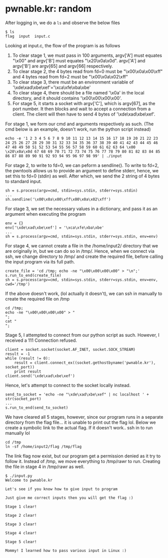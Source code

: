 # pwnable.kr: random

After logging in, we do a ```ls``` and observe the below files
```
$ ls
flag  input  input.c
```

Looking at input.c, the flow of the program is as follows
1. To clear stage 1, we must pass in 100 arguments, argv['A'] must equates "\x00" and argv['B'] must equates "\x20\x0a\x0d". argv['A'] and argv['B'] are argv[65] and argv[66] respectively.
2. To clear stage 2, the 4 bytes read from fd=0 must be "\x00\x0a\x00\xff" and 4 bytes read from fd=2 must be "\x00\x0a\x02\xff"
3. To clear stage 3, there must be an environment variable of '\xde\xad\xbe\xef'='\xca\xfe\xba\xbe'
4. To clear stage 4, there should be a file named '\x0a' in the local directory, and it should contains '\x00\x00\x00\x00'.
5. For stage 5, it starts a socket with argv['C'], which is argv[67], as the port number. It then blocks and wait to accept a connection from a client. The client will then have to send 4 bytes of '\xde\xad\xbe\xef'.

For stage 1, we form our cmd and arguments respectively as such. (The cmd below is an example, doesn't work, run the python script instead)
```
echo -e '1 2 3 4 5 6 7 8 9 10 11 12 13 14 15 16 17 18 19 20 21 22 23 24 25 26 27 28 29 30 31 32 33 34 35 36 37 38 39 40 41 42 43 44 45 46 47 48 49 50 51 52 53 54 55 56 57 58 59 60 61 62 63 64 \x00 \x20\x0a\x0d 67 68 69 70 71 72 73 74 75 76 77 78 79 80 81 82 83 84 85 86 87 88 89 90 91 92 93 94 95 96 97 98 99' | ./input
```

For stage 2, to write to fd=0, we can peform a sendline(). To write to fd=2, the pwntools allows us to provide an argument to define stderr, hence, we set this to fd=0 (stdin) as well. After which, we send the 2 string of 4 bytes to standard input.
```
sh = s.process(argv=cmd, stdin=sys.stdin, stderr=sys.stdin)
...
sh.sendline('\x00\x0a\x00\xff\x00\x0a\x02\xff')
```

For stage 3, we set the necessary values in a dictionary, and pass it as an argument when executing the program
```
env = {}
env['\xde\xad\xbe\xef'] = '\xca\xfe\xba\xbe'
...
sh = s.process(argv=cmd, stdin=sys.stdin, stderr=sys.stdin, env=env)
```

For stage 4, we cannot create a file in the /home/input2/ directory that we are originally in, but we can do so in /tmp/. Hence, when we connect via ssh, we change directory to /tmp/ and create the required file, before calling the input program via its full path.
```
create_file = 'cd /tmp; echo -ne "\x00\x00\x00\x00" > "\n";'
s.run_to_end(create_file)
sh = s.process(argv=cmd, stdin=sys.stdin, stderr=sys.stdin, env=env, cwd='/tmp')
```
If the above doesn't work, (lol actually it doesn't), we can ssh in manually to create the required file on /tmp
```
cd /tmp;
echo -ne "\x00\x00\x00\x00" > "
";
cat "
";
```

Stage 5, I attempted to connect from our python script as such. However, I received a 111 Connection refused.
```
client = socket.socket(socket.AF_INET, socket.SOCK_STREAM)
result = -1
while (result != 0):
    result = client.connect_ex((socket.gethostbyname('pwnable.kr'), socket_port))
    print result
client.send('\xde\xad\xbe\xef')
```
Hence, let's attempt to connect to the socket locally instead.
```
send_to_socket = 'echo -ne "\xde\xad\xbe\xef" | nc localhost ' + str(socket_port)
...
s.run_to_end(send_to_socket)
```

We have cleared all 5 stages, however, since our program runs in a separate directory from the flag file... it is unable to print out the flag lol. Below we create a symbolic link to the actual flag. If it doesn't work.. ssh in to run manually lol
```
cd /tmp
ln -sf /home/input2/flag /tmp/flag
```

The link flag now exist, but our program get a permission denied as it try to follow it. Instead of /tmp, we move everything to /tmp/rawr to run. Creating the file in stage 4 in /tmp/rawr as well.
```
$ ./input.py
Welcome to pwnable.kr

Let's see if you know how to give input to program

Just give me correct inputs then you will get the flag :)

Stage 1 clear!

Stage 2 clear!

Stage 3 clear!

Stage 4 clear!

Stage 5 clear!

Mommy! I learned how to pass various input in Linux :)

```